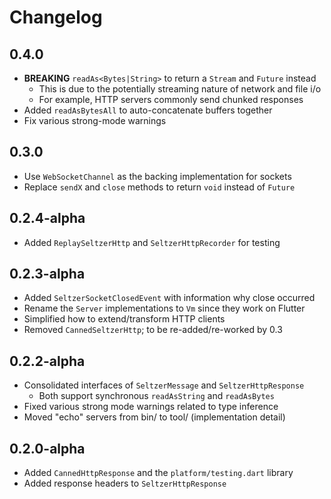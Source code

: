 # Changelog

## 0.4.0

- **BREAKING** `readAs<Bytes|String>` to return a `Stream` and `Future` instead
  - This is due to the potentially streaming nature of network and file i/o
  - For example, HTTP servers commonly send chunked responses
- Added `readAsBytesAll` to auto-concatenate buffers together
- Fix various strong-mode warnings

## 0.3.0

- Use `WebSocketChannel` as the backing implementation for sockets
- Replace `sendX` and `close` methods to return `void` instead of `Future`

## 0.2.4-alpha

- Added `ReplaySeltzerHttp` and `SeltzerHttpRecorder` for testing

## 0.2.3-alpha

- Added `SeltzerSocketClosedEvent` with information why close occurred
- Rename the `Server` implementations to `Vm` since they work on Flutter
- Simplified how to extend/transform HTTP clients
- Removed `CannedSeltzerHttp`; to be re-added/re-worked by 0.3

## 0.2.2-alpha

- Consolidated interfaces of `SeltzerMessage` and `SeltzerHttpResponse`
  - Both support synchronous `readAsString` and `readAsBytes`
- Fixed various strong mode warnings related to type inference
- Moved "echo" servers from bin/ to tool/ (implementation detail)

## 0.2.0-alpha

- Added `CannedHttpResponse` and the `platform/testing.dart` library
- Added response headers to `SeltzerHttpResponse`
